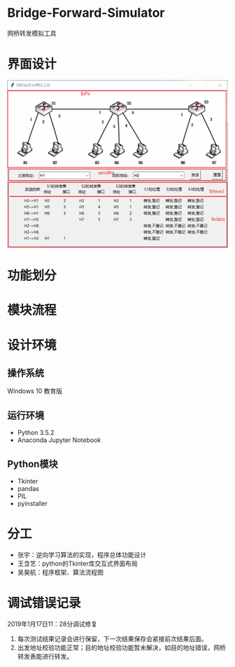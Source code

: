 # Bridge-Forward-Simulator
网桥转发模拟工具
# 界面设计
![text](https://github.com/YuleZhang/Bridge-Forward-Simulator/blob/master/%E7%95%8C%E9%9D%A2%E5%B8%83%E5%B1%80.PNG)
# 功能划分
# 模块流程
# 设计环境
## 操作系统
Windows 10 教育版
## 运行环境
* Python 3.5.2
* Anaconda Jupyter Notebook
## Python模块
* Tkinter
* pandas
* PIL
* pyinstaller
# 分工
* 张宇：逆向学习算法的实现，程序总体功能设计
* 王含艺：python的Tkinter库交互式界面布局
* 吴昊航：程序框架、算法流程图

# 调试错误记录

2019年1月17日11：28分调试修复

1. 每次测试结果记录会进行保留，下一次结果保存会紧接前次结果后面。
2. 出发地址校验功能正常；目的地址校验功能暂未解决，如目的地址错误，网桥转发表能进行转发。